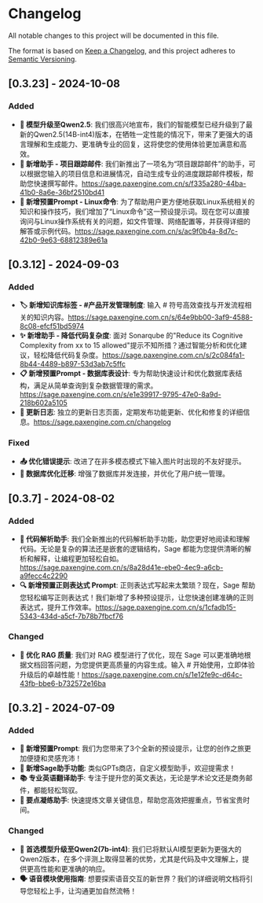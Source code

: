 # Changelog

All notable changes to this project will be documented in this file.

The format is based on [Keep a Changelog](https://keepachangelog.com/en/1.1.0/),
and this project adheres to [Semantic Versioning](https://semver.org/spec/v2.0.0.html).

## [0.3.23] - 2024-10-08

### Added

- **🚀 模型升级至Qwen2.5**: 我们很高兴地宣布，我们的智能模型已经升级到了最新的Qwen2.5(14B-int4)版本，在牺牲一定性能的情况下，带来了更强大的语言理解和生成能力、更准确专业的回复，这将使您的使用体验更加满意和高效。
- **📧 新增助手 - 项目跟踪邮件**: 我们新推出了一项名为“项目跟踪邮件”的助手，可以根据您输入的项目信息和进展情况，自动生成专业的进度跟踪邮件模板，帮助您快速撰写邮件。<https://sage.paxengine.com.cn/s/f335a280-44ba-41b0-8a6e-36bf2510bd41>
- **🐧 新增预置Prompt - Linux命令**: 为了帮助用户更方便地获取Linux系统相关的知识和操作技巧，我们增加了“Linux命令”这一预设提示词。现在您可以直接询问与Linux操作系统有关的问题，如文件管理、网络配置等，并获得详细的解答或示例代码。<https://sage.paxengine.com.cn/s/ac9f0b4a-8d7c-42b0-9e63-68812389e61a>


## [0.3.12] - 2024-09-03

### Added

- **🏷️ 新增知识库标签 - #产品开发管理制度**: 输入 # 符号高效查找与开发流程相关的知识内容。<https://sage.paxengine.com.cn/s/64e9bb00-3af9-4588-8c08-efcf51bd5974>
- **✨ 新增助手 - 降低代码复杂度**: 面对 Sonarqube 的"Reduce its Cognitive Complexity from xx to 15 allowed"提示不知所措？通过智能分析和优化建议，轻松降低代码复杂度。<https://sage.paxengine.com.cn/s/2c084fa1-8b44-4489-b897-53d3ab7c5ffc>
- **📋 新增预置Prompt - 数据库表设计**: 专为帮助快速设计和优化数据库表结构，满足从简单查询到复杂数据管理的需求。<https://sage.paxengine.com.cn/s/e1e39917-9795-47e0-8a9d-218b602a5105>
- **📝 更新日志**: 独立的更新日志页面，定期发布功能更新、优化和修复的详细信息。<https://sage.paxengine.com.cn/changelog>

### Fixed
- **📤 优化错误提示**: 改进了在非多模态模式下输入图片时出现的不友好提示。
- **🚀 数据库优化迁移**: 增强了数据库并发连接，并优化了用户统一管理。

## [0.3.7] - 2024-08-02

### Added

- **🌟 代码解析助手**: 我们全新推出的代码解析助手功能，助您更好地阅读和理解代码。无论是复杂的算法还是嵌套的逻辑结构，Sage 都能为您提供清晰的解析和解释，让编程更加轻松自如。<https://sage.paxengine.com.cn/s/8a28d41e-ebe0-4ec9-a6cb-a9fecc4c2290>
- **🔍 新增预置正则表达式 Prompt**: 正则表达式写起来太繁琐？现在，Sage 帮助您轻松编写正则表达式！我们新增了多种预设提示，让您快速创建准确的正则表达式，提升工作效率。<https://sage.paxengine.com.cn/s/1cfadb15-5343-434d-a5cf-7b78b7fbcf76>

### Changed

- **🚀 优化 RAG 质量**: 我们对 RAG 模型进行了优化，现在 Sage 可以更准确地根据文档回答问题，为您提供更高质量的内容生成。输入 # 开始使用，立即体验升级后的卓越性能！<https://sage.paxengine.com.cn/s/1e12fe9c-d64c-43fb-bbe6-b732572e16ba>

## [0.3.2] - 2024-07-09

### Added

- **🌟 新增预置Prompt**: 我们为您带来了3个全新的预设提示，让您的创作之旅更加便捷和灵感充沛！
- **🤖 新增Sage助手功能**: 类似GPTs商店，自定义模型助手，欢迎提需求！
- **📚 专业英语翻译助手**: 专注于提升您的英文表达，无论是学术论文还是商务邮件，都能轻松驾驭。
- **📝 要点凝练助手**: 快速提炼文章关键信息，帮助您高效把握重点，节省宝贵时间。

### Changed

- **🚀 首选模型升级至Qwen2(7b-int4)**: 我们已将默认AI模型更新为更强大的Qwen2版本，在多个评测上取得显著的优势，尤其是代码及中文理解上，提供更高性能和更准确的响应。
- **🗣 语音模块使用指南**: 想要探索语音交互的新世界？我们的详细说明文档将引导您轻松上手，让沟通更加自然流畅！